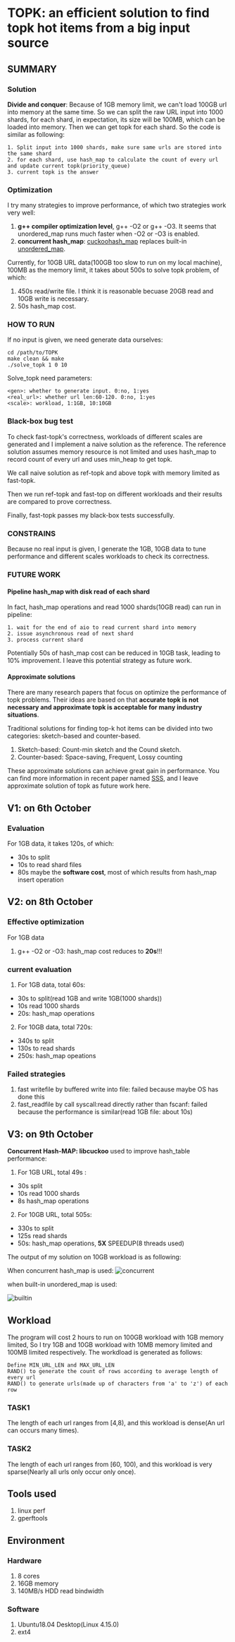 # TOPK: an efficient solution to find topk hot items from a big input source

## SUMMARY

### Solution
**Divide and conquer**: Because of 1GB memory limit, we can't load 100GB url into memory at the same time. So we can split the raw URL input into 1000 shards, for each shard, in expectation, its size will be 100MB, which can be loaded into memory. Then we can get topk for each shard.
So the code is similar as following:
```
1. Split input into 1000 shards, make sure same urls are stored into the same shard
2. for each shard, use hash_map to calculate the count of every url and update current topk(priority_queue)
3. current topk is the answer
```

### Optimization
I try many strategies to improve performance, of which two strategies work very well:
1. **g++ compiler optimization level**, g++ -O2 or g++ -O3. It seems that unordered_map runs much faster when -O2 or -O3 is enabled.
2. **concurrent hash_map**: [cuckoohash_map](https://github.com/efficient/libcuckoo) replaces built-in [unordered_map](http://www.cplusplus.com/reference/unordered_map/unordered_map/).

Currently, for 10GB URL data(100GB too slow to run on my local machine), 100MB as the memory limit, it takes about 500s to solve topk problem, of which:
1. 450s read/write file. I think it is reasonable becuase 20GB read and 10GB write is necessary.
2. 50s hash_map cost.



### HOW TO RUN

If no input is given, we need generate data ourselves:
```
cd /path/to/TOPK
make clean && make
./solve_topk 1 0 10
```

Solve_topk need parameters:
```
<gen>: whether to generate input. 0:no, 1:yes
<real_url>: whether url len:60-120. 0:no, 1:yes
<scale>: workload, 1:1GB, 10:10GB
```


### Black-box bug test

To check fast-topk's correctness, workloads of different scales are generated and I implement a naive solution as the reference. The reference solution assumes memory resource is not limited and uses hash_map to record count of every url and uses min_heap to get topk. 

We call naive solution as ref-topk and above topk with memory limited as fast-topk.

Then we run ref-topk and fast-top on different workloads and their results are compared to prove correctness.

Finally, fast-topk passes my black-box tests successfully.

### CONSTRAINS

Because no real input is given, I generate the 1GB, 10GB data to tune performance and different scales workloads to check its correctness.

### FUTURE WORK

#### Pipeline hash_map with disk read of each shard
In fact, hash_map operations and read 1000 shards(10GB read) can run in pipeline:
```
1. wait for the end of aio to read current shard into memory
2. issue asynchronous read of next shard
3. process current shard

```
Potentially 50s of  hash_map cost can be reduced in 10GB task, leading to 10% improvement. I leave this potential strategy as future work.

#### Approximate solutions
There are many research papers that focus on optimize the performance of topk problems. Their ideas are based on that **accurate topk is not necessary and approximate topk is acceptable for many industry situations**.

Traditional solutions for finding top-k hot items can be divided into two categories: sketch-based and counter-based.

1. Sketch-based: Count-min sketch and the Cound sketch.
2. Counter-based: Space-saving, Frequent, Lossy counting

These approximate solutions can achieve great gain in performance.
You can find more information in recent paper named [SSS](http://net.pku.edu.cn/~yangtong/uploads/SSS-camera-ready.pdf), and I leave approximate solution of topk as future work here.




## V1: on 6th October
### Evaluation

For 1GB data, it takes 120s, of which:
- 30s to split
- 10s to read shard files
- 80s maybe the **software cost**, most of which results from hash_map insert operation

## V2: on 8th October
### Effective optimization
For 1GB data
1. g++ -O2 or -O3: hash_map cost reduces to **20s**!!!

### current evaluation
1. For 1GB data, total 60s:
- 30s to split(read 1GB and write 1GB(1000 shards))
- 10s read 1000 shards
- 20s: hash_map operations

2. For 10GB data, total 720s:
- 340s to split
- 130s to read shards
- 250s: hash_map opeations

### Failed strategies

1. fast writefile by buffered write into file: failed because maybe OS has done this
2. fast_readfile by call syscall:read directly rather than fscanf: failed because the performance is similar(read 1GB file: about 10s)

## V3: on 9th October

**Concurrent Hash-MAP: libcuckoo** used to improve hash_table performance:
1. For 1GB URL, total 49s :
- 30s split
- 10s read 1000 shards
- 8s hash_map operations

2. For 10GB URL, total 505s:
- 330s to split
- 125s read shards
- 50s: hash_map operations, **5X** SPEEDUP(8 threads used)

The output of my solution on 10GB workload is as following:

When concurrent hash_map is used:
![concurrent](figures/10G-smp.png)


when built-in unordered_map is used:

![builtin](figures/10G-builtin.png)


## Workload
The program will cost 2 hours to run on 100GB workload with 1GB memory limited, So I try 1GB and 10GB workload with 10MB memory limited and 100MB limited respectively.
The workdload is generated as follows:

```
Define MIN_URL_LEN and MAX_URL_LEN
RAND() to generate the count of rows according to average length of every url
RAND() to generate urls(made up of characters from 'a' to 'z') of each row
```

### TASK1
The length of each url ranges from [4,8), and this workload is dense(An url can occurs many times).

### TASK2

The length of each url ranges from [60, 100), and this workload is very sparse(Nearly all urls only occur only once).


## Tools used

1. linux perf
2. gperftools

## Environment

### Hardware
1. 8 cores
2. 16GB memory
3. 140MB/s HDD read bindwidth

### Software
1. Ubuntu18.04 Desktop(Linux 4.15.0)
1. ext4
